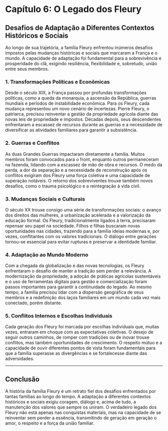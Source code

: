 # Capítulo 6: O Legado dos Fleury

## Desafios de Adaptação a Diferentes Contextos Históricos e Sociais

Ao longo de sua trajetória, a família Fleury enfrentou inúmeros desafios impostos pelas mudanças históricas e sociais que marcaram a França e o mundo. A capacidade de adaptação foi fundamental para a sobrevivência e prosperidade do clã, exigindo resiliência, flexibilidade e, sobretudo, união entre seus membros.

### 1. Transformações Políticas e Econômicas

Desde o século XIX, a França passou por profundas transformações políticas, como a queda da monarquia, a ascensão da República, guerras mundiais e períodos de instabilidade econômica. Para os Fleury, cada mudança representou um novo cenário de incertezas. Pierre Fleury, o patriarca, precisou reinventar a gestão da propriedade agrícola diante das novas leis de propriedade e impostos. Décadas depois, seus descendentes enfrentaram a escassez de recursos durante as guerras e a necessidade de diversificar as atividades familiares para garantir a subsistência.

### 2. Guerras e Conflitos

As duas Grandes Guerras impactaram diretamente a família. Muitos membros foram convocados para o front, enquanto outros permaneceram na fazenda, lidando com a escassez de mão de obra e recursos. O medo da perda, a dor da separação e a necessidade de reconstrução após os conflitos exigiram dos Fleury uma força coletiva e uma capacidade de superação notáveis. O retorno dos sobreviventes trouxe também novos desafios, como o trauma psicológico e a reintegração à vida civil.

### 3. Mudanças Sociais e Culturais

O século XX trouxe consigo uma série de transformações sociais: o avanço dos direitos das mulheres, a urbanização acelerada e a valorização da educação formal. Os Fleury, tradicionalmente ligados à terra, precisaram repensar seu papel na sociedade. Filhos e filhas buscaram novas oportunidades nas cidades, trazendo para a família ideias modernas e, por vezes, conflitantes com os valores tradicionais. O diálogo entre gerações tornou-se essencial para evitar rupturas e preservar a identidade familiar.

### 4. Adaptação ao Mundo Moderno

Com a chegada da globalização e das novas tecnologias, os Fleury enfrentaram o desafio de manter a tradição sem perder a relevância. A modernização da propriedade, a adoção de práticas agrícolas sustentáveis e o uso de ferramentas digitais para gestão e comercialização foram passos importantes para garantir a continuidade do legado. Ao mesmo tempo, a família precisou lidar com a dispersão geográfica de seus membros e a redefinição dos laços familiares em um mundo cada vez mais conectado, porém distante.

### 5. Conflitos Internos e Escolhas Individuais

Cada geração dos Fleury foi marcada por escolhas individuais que, muitas vezes, entraram em choque com as expectativas coletivas. O desejo de seguir outros caminhos, de romper com tradições ou de inovar trouxe conflitos, mas também oportunidades de crescimento. O respeito mútuo e a capacidade de ouvir diferentes pontos de vista foram fundamentais para que a família superasse as divergências e se fortalecesse diante das adversidades.

---

## Conclusão

A história da família Fleury é um retrato fiel dos desafios enfrentados por tantas famílias ao longo do tempo. A adaptação a diferentes contextos históricos e sociais exigiu coragem, diálogo e, acima de tudo, a manutenção dos valores que sempre os uniram. O verdadeiro legado dos Fleury não está apenas nas conquistas materiais, mas na capacidade de se reinventar sem perder a essência, transmitindo de geração em geração o amor, o respeito e a força da união familiar.